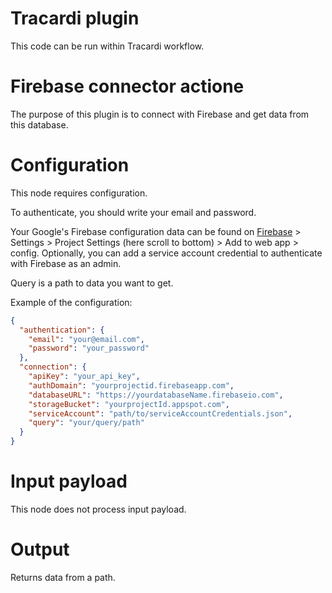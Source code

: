 # Tracardi plugin

This code can be run within Tracardi workflow.

# Firebase connector actione

The purpose of this plugin is to connect with Firebase and get data from
this database.

# Configuration

This node requires configuration. 

To authenticate, you should write your email and password.

Your Google's Firebase configuration data can be found on 
[Firebase](https://console.firebase.google.com/) > Settings > Project Settings (here scroll to bottom) > 
Add to web app > config. Optionally, you can add a service
account credential to authenticate with Firebase as an admin.

Query is a path to data you want to get.

Example of the configuration:

```json
{
  "authentication": {
    "email": "your@email.com",
    "password": "your_password"
  },
  "connection": {
    "apiKey": "your_api_key",
    "authDomain": "yourprojectid.firebaseapp.com",
    "databaseURL": "https://yourdatabaseName.firebaseio.com",
    "storageBucket": "yourprojectId.appspot.com",
    "serviceAccount": "path/to/serviceAccountCredentials.json",
    "query": "your/query/path"
  }
}
```

# Input payload

This node does not process input payload.

# Output

Returns data from a path.
